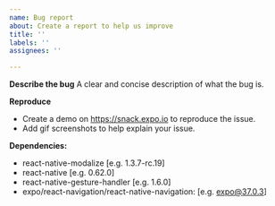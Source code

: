 ```yaml
---
name: Bug report
about: Create a report to help us improve
title: ''
labels: ''
assignees: ''

---
```


**Describe the bug**
A clear and concise description of what the bug is.

**Reproduce**
- Create a demo on https://snack.expo.io to reproduce the issue.
- Add gif screenshots to help explain your issue.

**Dependencies:**
 - react-native-modalize [e.g. 1.3.7-rc.19]
 - react-native [e.g. 0.62.0]
 - react-native-gesture-handler [e.g. 1.6.0]
- expo/react-navigation/react-native-navigation: [e.g. expo@37.0.3]
